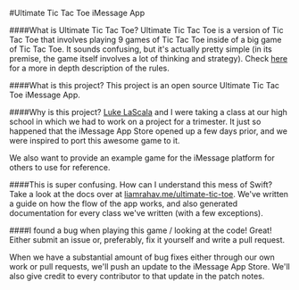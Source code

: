 #Ultimate Tic Tac Toe iMessage App

####What is Ultimate Tic Tac Toe?
Ultimate Tic Tac Toe is a version of Tic Tac Toe that involves playing 9 games of Tic Tac Toe inside of a big game of Tic Tac Toe. It sounds confusing, but it's actually pretty simple (in its premise, the game itself involves a lot of thinking and strategy). Check [here](https://mathwithbaddrawings.com/2013/06/16/ultimate-tic-tac-toe/) for a more in depth description of the rules.

####What is this project?
This project is an open source Ultimate Tic Tac Toe iMessage App.


####Why is this project?
[Luke LaScala](https://github.com/LukeLaScala) and I were taking a class at our high school in which we had to work on a project for a trimester. It just so happened that the iMessage App Store opened up a few days prior, and we were inspired to port this awesome game to it. 

We also want to provide an example game for the iMessage platform for others to use for reference.


####This is super confusing. How can I understand this mess of Swift?
Take a look at the docs over at [liamrahav.me/ultimate-tic-toe](http://liamrahav.me/ultimate-tic-tac-toe). We've written a guide on how the flow of the app works, and also generated documentation for every class we've written (with a few exceptions).

####I found a bug when playing this game / looking at the code!
Great! Either submit an issue or, preferably, fix it yourself and write a pull request. 

When we have a substantial amount of bug fixes either through our own work or pull requests, we'll push an update to the iMessage App Store. We'll also give credit to every contributor to that update in the patch notes.

